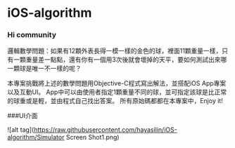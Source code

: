 # iOS-algorithm

### Hi community

邏輯數學問題：如果有12顆外表長得一模一樣的金色的球，裡面11顆重量一樣，只有一顆重量差一點點，還有你有一個用3次後就會壞掉的天平，要如何測試出來哪一顆球是唯一不一樣的呢？

本專案挑戰將上述的數學問題用Objective-C程式寫出解法，並搭配iOS App專案以及互動UI。
App中可以由使用者指定1顆重量不同的球，並可指定該球是比正常的球重或是輕，並由程式自己找出答案。
所有原始碼都都在本專案中，Enjoy it!

###UI介面

![alt tag](https://raw.githubusercontent.com/hayasilin/iOS-algorithm/Simulator Screen Shot1.png)






